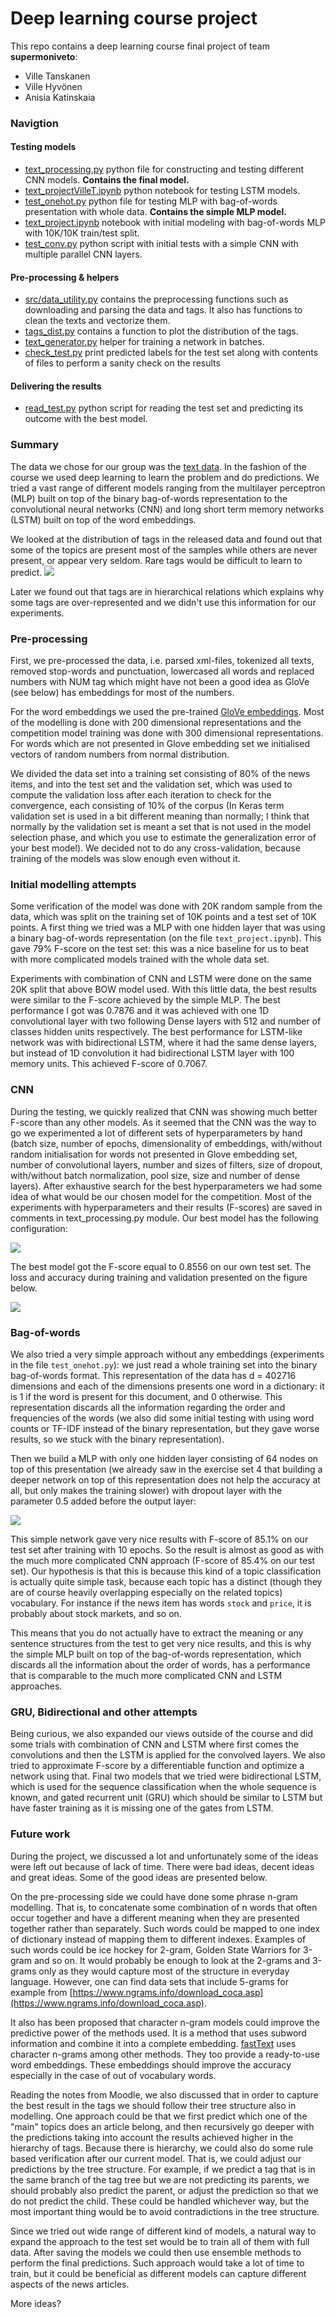# Deep learning course project

This repo contains a deep learning course final project of team **supermoniveto**:
- Ville Tanskanen
- Ville Hyvönen
- Anisia Katinskaia


### Navigtion

#### Testing models
* [text_processing.py](https://github.com/vioshyvo/team-supermoniveto/blob/master/text_processing.py) python file for constructing and testing different CNN models. **Contains the final model.**
* [text_projectVilleT.ipynb](https://github.com/vioshyvo/team-supermoniveto/blob/master/text_projectVilleT.ipynb) python notebook for testing LSTM models.
* [test_onehot.py](https://github.com/vioshyvo/team-supermoniveto/blob/master/test_onehot.py) python file for testing MLP with bag-of-words presentation with whole data. **Contains the simple MLP model.**
* [text_project.ipynb](https://github.com/vioshyvo/team-supermoniveto/blob/master/text_project.ipynb) notebook with initial modeling with bag-of-words MLP with 10K/10K train/test split.
* [test_conv.py](https://github.com/vioshyvo/team-supermoniveto/blob/master/test_conv.py) python script with initial tests with a simple CNN with multiple parallel CNN layers.

#### Pre-processing & helpers

* [src/data_utility.py](https://github.com/vioshyvo/team-supermoniveto/blob/master/src/data_utility.py) contains the preprocessing functions such as downloading and parsing the data and tags. It also has functions to clean the texts and vectorize them.
* [tags_dist.py](https://github.com/vioshyvo/team-supermoniveto/blob/master/tags_dist.py) contains a function to plot the distribution of the tags.
* [text_generator.py](https://github.com/vioshyvo/team-supermoniveto/blob/master/text_generator.py) helper for training a network in batches.
* [check_test.py](https://github.com/vioshyvo/team-supermoniveto/blob/master/check_test.py) print predicted labels for the test set along with contents of files to perform a sanity check on the results

#### Delivering the results
* [read_test.py](https://github.com/vioshyvo/team-supermoniveto/blob/master/read_test.py) python script for reading the test set and predicting its outcome with the best model.


### Summary

The data we chose for our group was the [text data](https://keras.io/datasets/#reuters-newswire-topics-classification).
In the fashion of the course we used deep learning to learn the problem and do predictions.
We tried a vast range of different models ranging from the multilayer perceptron (MLP) built on top of the binary bag-of-words representation to the convolutional neural networks (CNN) and long short term memory networks (LSTM) built on top of the word embeddings.

We looked at the distribution of tags in the released data and found out that some of the topics are present most of the samples
 while others are never present, or appear very seldom. Rare tags would be difficult to learn to predict.
![](images/Figure_1.png)

Later we found out that tags are in hierarchical relations which explains why some tags are over-represented and we didn't
use this information for our experiments.

### Pre-processing

First, we pre-processed the data, i.e. parsed xml-files, tokenized all texts, removed stop-words and punctuation,
lowercased all words and replaced numbers with NUM tag which might have not been a good idea as GloVe (see below) has embeddings for most of the numbers.

For the word embeddings we used the pre-trained [GloVe embeddings](https://nlp.stanford.edu/projects/glove/).
Most of the modelling is done with 200 dimensional representations and the competition model training was done with
300 dimensional representations. For words which are not presented in Glove embedding set we initialised vectors
of random numbers from normal distribution.

We divided the data set into a training set consisting of 80% of the news items, and into the test set and the validation set, which was used to compute the validation loss after each iteration to check for the convergence, each consisting of 10% of the corpus (In Keras term validation set is used in a bit different meaning than normally; I think that normally by the validation set is meant a set that is not used in the model selection phase, and which you use to estimate the generalization error of your best model). We decided not to do any cross-validation, because training of the models was slow enough even without it.

### Initial modelling attempts

Some verification of the model was done with 20K random sample from the data, which was split on the training set of 10K points and a test set of 10K points. A first thing we tried was a MLP with one hidden layer that was using a binary bag-of-words representation (on the file `text_project.ipynb`). This gave 79% F-score on the test set: this was a nice baseline for us to beat with more complicated models trained with the whole data set.

Experiments with combination of CNN and LSTM were done on the same 20K split that above BOW model used. With this little data, the best results were similar to the F-score achieved by the simple MLP. The best performance I got was 0.7876 and it was achieved with one 1D convolutional layer with two following Dense layers with 512 and number of classes hidden units respectively. The best performance for LSTM-like network was with bidirectional LSTM, where it had the same dense layers, but instead of 1D convolution it had bidirectional LSTM layer with 100 memory units. This achieved F-score of 0.7067.


### CNN

During the testing, we quickly realized that CNN was showing much better F-score than any other models. As it seemed that
the CNN was the way to go we experimented a lot of different sets of hyperparameters by hand (batch size, number of epochs,
dimensionality of embeddings, with/without random initialisation for words not presented in Glove embedding set, number of
convolutional layers, number and sizes of filters, size of dropout, with/without batch normalization, pool size, size and
number of dense layers). After exhaustive search for the best hyperparameters we had some idea of what would be
our chosen model for the competition. Most of the experiments with hyperparameters and their results (F-scores) are
saved in comments in text_processing.py module. Our best model has the following configuration:

![](images/CNN_conf.png)

The best model got the F-score equal to 0.8556 on our own test set. The loss and accuracy during training and validation presented on the figure below.

![](images/loss_acc.png)


### Bag-of-words

We also tried a very simple approach without any embeddings (experiments in the file `test_onehot.py`): we just read a whole training set into the binary bag-of-words format. This representation of the data has d = 402716 dimensions and each of the dimensions presents one word in a dictionary: it is 1 if the word is present for this document, and 0 otherwise. This representation discards all the information regarding the order and frequencies of the words (we also did some initial testing with using word counts or TF-IDF instead of the binary representation, but they gave worse results, so we stuck with the binary representation).

Then we build a MLP with only one hidden layer consisting of 64 nodes on top of this presentation (we already saw in the exercise set 4 that building a deeper network on top of this representation does not help the accuracy at all, but only makes the training slower) with dropout layer with the parameter 0.5 added before the output layer:

![](images/bow_model64.png)    

This simple network gave very nice results with F-score of 85.1% on our test set after training with 10 epochs. So the result is almost as good as with the much more complicated CNN approach (F-score of 85.4% on our test set). Our hypothesis is that this is because this kind of a topic classification is actually quite simple task, because each topic has a distinct (though they are of course heavily overlapping especially on the related topics) vocabulary. For instance if the news item has words `stock` and `price`, it is probably about stock markets, and so on.

This means that you do not actually have to extract the meaning or any sentence structures from the test to get very nice results, and this is why the simple MLP built on top of the bag-of-words representation, which discards all the information about the order of words, has a performance that is comparable to the much more complicated CNN and LSTM approaches.

### GRU, Bidirectional and other attempts

Being curious, we also expanded our views outside of the course and did some trials
with combination of CNN and LSTM where first comes the convolutions and then the LSTM is applied for the convolved layers. We also tried to approximate F-score by a differentiable function and optimize a network using that.
Final two models that we tried were bidirectional LSTM, which is used for the sequence classification when the whole sequence
is known, and gated recurrent unit (GRU) which should be similar to LSTM but have faster training as it is missing one
of the gates from LSTM.


### Future work

During the project, we discussed a lot and unfortunately some of the ideas were left out because of lack of time.
There were bad ideas, decent ideas and great ideas. Some of the good ideas are presented below.

On the pre-processing side we could have done some phrase n-gram modelling.
That is, to concatenate some combination of n words that often occur together and have a different meaning when
 they are presented together rather than separately. Such words could be mapped to one index of dictionary instead
  of mapping them to different indexes. Examples of such words could be ice hockey for 2-gram, Golden State Warriors for 3-gram and so on.
   It would probably be enough to look at the 2-grams and 3-grams only as they would capture most of the structure
   in everyday language. However, one can find data sets that include 5-grams for example from [https://www.ngrams.info/download_coca.asp](https://www.ngrams.info/download_coca.asp).

   It also has been proposed that character n-gram models could improve the predictive power of the methods used. It is a method that uses subword information and combine it into a complete embedding. [fastText](https://fasttext.cc/) uses character n-grams among other methods. They too provide a ready-to-use word embeddings. These embeddings should improve the accuracy especially in the case of out of vocabulary words.

Reading the notes from Moodle, we also discussed that in order to capture the best result
in the tags we should follow their tree structure also in modelling. One approach could be that we first predict which one
of the "main" topics does an article belong, and then recursively go deeper with the predictions taking into account
the results achieved higher in the hierarchy of tags. Because there is hierarchy, we could also do some rule based
verification after our current model. That is, we could adjust our predictions by the tree structure.
For example, if we predict a tag that is in the same branch of the tag tree but we are not predicting its parents,
we should probably also predict the parent, or adjust the prediction so that we do not predict the child.
These could be handled whichever way, but the most important thing would be to avoid contradictions in the tree structure.

Since we tried out wide range of different kind of models, a natural way to expand the approach to the test set would be to train all of them with full data. After saving the models we could then use ensemble methods to perform the final predictions. Such approach would take a lot of time to train, but it could be beneficial as different models can capture different aspects of the news articles.

More ideas?
